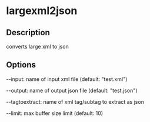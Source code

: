 # largexml2json

## Description
converts large xml to json

## Options

  --input: name of input xml file
    (default: "test.xml")

  --output: name of output json file
    (default: "test.json")

  --tagtoextract: name of xml tag/subtag to extract as json
    
  --limit: max buffer size limit
    (default: 10)
